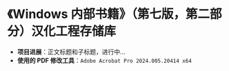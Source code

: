 # 《Windows 内部书籍》（第七版，第二部分）汉化工程存储库

- **项目进展**：正文标题和子标题，进行中...
- **使用的 PDF 修改工具**：`Adobe Acrobat Pro 2024.005.20414 x64`

